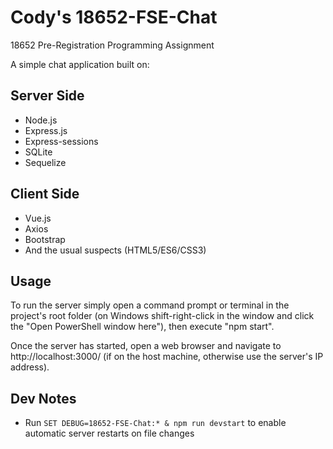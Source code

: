 # Cody's 18652-FSE-Chat
18652 Pre-Registration Programming Assignment

A simple chat application built on:

## Server Side
- Node.js
- Express.js
- Express-sessions
- SQLite
- Sequelize

## Client Side
- Vue.js
- Axios
- Bootstrap
- And the usual suspects (HTML5/ES6/CSS3)

## Usage
To run the server simply open a command prompt or terminal in the project's root folder (on Windows shift-right-click in the window and click the "Open PowerShell window here"), then execute "npm start".

Once the server has started, open a web browser and navigate to http://localhost:3000/ (if on the host machine, otherwise use the server's IP address).

## Dev Notes
- Run `SET DEBUG=18652-FSE-Chat:* & npm run devstart` to enable automatic server restarts on file changes
